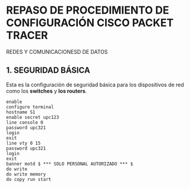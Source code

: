 # REPASO DE PROCEDIMIENTO DE CONFIGURACIÓN CISCO PACKET TRACER
REDES Y COMUNICACIONESD DE DATOS


## 1. SEGURIDAD BÁSICA

Esta es la configuración de seguridad básica para los dispositivos de red como los **switches** y **los routers**.

```
enable
configure terminal
hostname S1
enable secret upc123
line console 0
password upc321
login
exit
line vty 0 15
password upc321
login
exit
banner motd $ *** SOLO PERSONAL AUTORIZADO *** $
do write
do write memory
do copy run start
```
